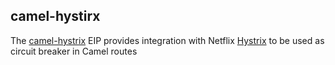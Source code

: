 ## camel-hystirx

The [camel-hystrix](http://camel.apache.org/hystrix-eip.html) EIP provides integration with Netflix [Hystrix](https://github.com/Netflix/Hystrix) to be used as circuit breaker in Camel routes
